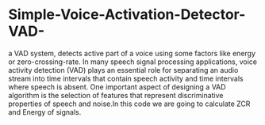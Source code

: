 # Simple-Voice-Activation-Detector-VAD-
a VAD system, detects active part of a voice using some factors like energy or zero-crossing-rate.
In many speech signal processing applications, voice activity detection (VAD) plays an essential role for separating an
audio stream into time intervals that contain speech activity and time intervals where speech is absent.
One important aspect of designing a VAD algorithm is the selection of features that represent discriminative
properties of speech and noise.In this code we are going to calculate ZCR and Energy of signals.
